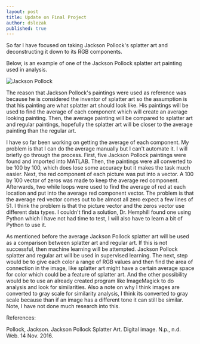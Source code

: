 ```yaml
---
layout: post
title: Update on Final Project
author: dslezak
published: true
---
```


So far I have focused on taking Jackson Pollock's splatter art and deconstructing it down to its RGB components. 

Below, is an example of one of the Jackson Pollock splatter art painting used in analysis.

![Jackson Pollock](https://qph.ec.quoracdn.net/main-qimg-23393d420a077fb1ae23750c4e5e0d04-c?convert_to_webp=true)

The reason that Jackson Pollock's paintings were used as reference was because he is considered the inventor of splatter art so the assumption is that his painting are what splatter art should look like. His paintings will be used to find the average of each component which will create an average looking painting. Then, the average painting will be compared to splatter art and regular paintings, hopefully the splatter art will be closer to the average painting than the regular art.

I have so far been working on getting the average of each component. My problem is that I can do the average manually but I can't automate it. I will briefly go through the process. First, five Jackson Pollock paintings were found and imported into MATLAB. Then, the paintings were all converted to be 100 by 100, which does lose some accuracy but it makes the task much easier. Next, the red component of each picture was put into a vector. A 100 by 100 vector of zeros was made to keep the average red component. Afterwards, two while loops were used to find the average of red at each location and put into the average red component vector. The problem is that the average red vector comes out to be almost all zero expect a few lines of 51. I think the problem is that the picture vector and the zeros vector use different data types. I couldn't find a solution, Dr. Hemphill found one using Python which I have not had time to test, I will also have to learn a bit of Python to use it.

As mentioned before the average Jackson Pollock splatter art will be used as a comparison between splatter art and regular art. If this is not successful, then machine learning will be attempted. Jackson Pollock splatter and regular art will be used in supervised learning. The next, step would be to give each color a range of RGB values and then find the area of connection in the image, like splatter art might have a certain average space for color which could be a feature of splatter art. And the other possibility would be to use an already created program like ImageMagick to do analysis and look for similarities. Also a note on why I think images are converted to gray scale for similarity analysis, I think its converted to gray scale because than if an image has a different tone it can still be similar. Note, I have not done much research into this.

References: 

Pollock, Jackson. Jackson Pollock Splatter Art. Digital image. N.p., n.d. Web. 14 Nov. 2016. 
